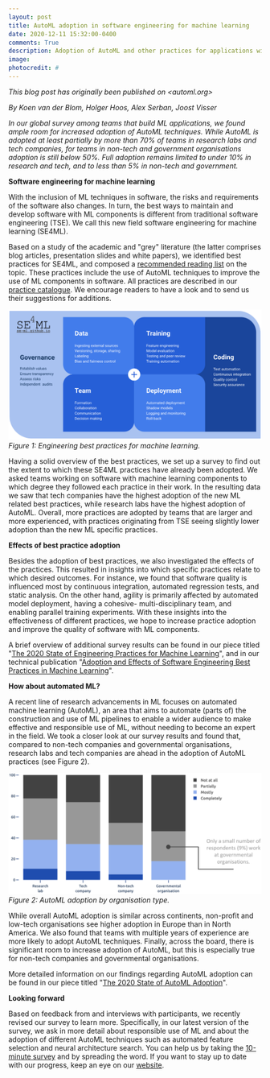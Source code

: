 ```yaml
---
layout: post
title: AutoML adoption in software engineering for machine learning
date: 2020-12-11 15:32:00-0400
comments: True
description: Adoption of AutoML and other practices for applications with ML components.
image:
photocredit: #
---
```


*This blog post has originally been published on <automl.org>*

*By Koen van der Blom, Holger Hoos, Alex Serban, Joost Visser*

*In our global survey among teams that build ML applications, we found ample room for increased adoption of AutoML techniques. While AutoML is adopted at least partially by more than 70% of teams in research labs and tech companies, for teams in non-tech and government organisations adoption is still below 50%. Full adoption remains limited to under 10% in research and tech, and to less than 5% in non-tech and government.*

**Software engineering for machine learning**

With the inclusion of ML techniques in software, the risks and requirements of the software also changes. In turn, the best ways to maintain and develop software with ML components is different from traditional software engineering (TSE). We call this new field software engineering for machine learning (SE4ML).

Based on a study of the academic and "grey" literature (the latter comprises blog articles, presentation slides and white papers), we identified best practices for SE4ML, and composed a [recommended reading list](https://github.com/SE-ML/awesome-seml) on the topic. These practices include the use of AutoML techniques to improve the use of ML components in software. All practices are described in our [practice catalogue](/practices/). We encourage readers to have a look and to send us their suggestions for additions.

![](/assets/img/SE4ML-practices-diagram.png)
*Figure 1: Engineering best practices for machine learning.*

Having a solid overview of the best practices, we set up a survey to find out the extent to which these SE4ML practices have already been adopted. We asked teams working on software with machine learning components to which degree they followed each practice in their work. In the resulting data we saw that tech companies have the highest adoption of the new ML related best practices, while research labs have the highest adoption of AutoML. Overall, more practices are adopted by teams that are larger and more experienced, with practices originating from TSE seeing slightly lower adoption than the new ML specific practices.

**Effects of best practice adoption**

Besides the adoption of best practices, we also investigated the effects of the practices. This resulted in insights into which specific practices relate to which desired outcomes. For instance, we found that software quality is influenced most by continuous integration, automated regression tests, and static analysis. On the other hand, agility is primarily affected by automated model deployment, having a cohesive- multi-disciplinary team, and enabling parallel training experiments. With these insights into the effectiveness of different practices, we hope to increase practice adoption and improve the quality of software with ML components.

A brief overview of additional survey results can be found in our piece titled "[The 2020 State of Engineering Practices for Machine Learning](/report2020/)", and in our technical publication "[Adoption and Effects of Software Engineering Best Practices in Machine Learning](https://doi.org/10.1145/3382494.3410681)".

**How about automated ML?**

A recent line of research advancements in ML focuses on automated machine learning (AutoML), an area that aims to automate (parts of) the construction and use of ML pipelines to enable a wider audience to make effective and responsible use of ML, without needing to become an expert in the field. We took a closer look at our survey results and found that, compared to non-tech companies and governmental organisations, research labs and tech companies are ahead in the adoption of AutoML practices (see Figure 2).

![](/assets/img/AutoML-by-organisation.png)
*Figure 2: AutoML adoption by organisation type.*

While overall AutoML adoption is similar across continents, non-profit and low-tech organisations see higher adoption in Europe than in North America. We also found that teams with multiple years of experience are more likely to adopt AutoML techniques. Finally, across the board, there is significant room to increase adoption of AutoML, but this is especially true for non-tech companies and governmental organisations.

More detailed information on our findings regarding AutoML adoption can be found in our piece titled "[The 2020 State of AutoML Adoption](automl-report2020)".

**Looking forward**

Based on feedback from and interviews with participants, we recently revised our survey to learn more. Specifically, in our latest version of the survey, we ask in more detail about responsible use of ML and about the adoption of different AutoML techniques such as automated feature selection and neural architecture search. You can help us by taking the [10-minute survey](/survey/) and by spreading the word. If you want to stay up to date with our progress, keep an eye on our [website](https://se-ml.github.io/).

